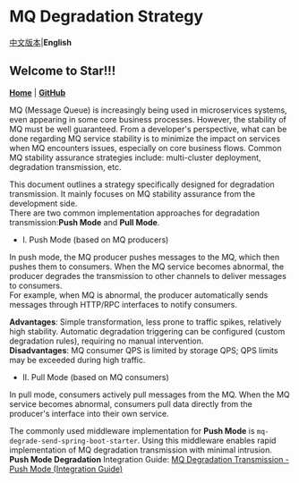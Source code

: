 # MQ Degradation Strategy

[中文版本](README.md)|**English**

## Welcome to Star!!!

**[Home](https://openquartz.github.io/)** | **[GitHub](https://github.com/openquartz/mq-degrade)**

MQ (Message Queue) is increasingly being used in microservices systems, even appearing in some core business processes.
However, the stability of MQ must be well guaranteed.
From a developer's perspective, what can be done regarding MQ service stability is to minimize the impact on services when MQ encounters issues, especially on core business flows.
Common MQ stability assurance strategies include: multi-cluster deployment, degradation transmission, etc.

This document outlines a strategy specifically designed for degradation transmission. It mainly focuses on MQ stability assurance from the development side. \
There are two common implementation approaches for degradation transmission:**Push Mode** and **Pull Mode**.

- I. Push Mode (based on MQ producers)

In push mode, the MQ producer pushes messages to the MQ, which then pushes them to consumers. When the MQ service becomes abnormal, the producer degrades the transmission to other channels to deliver messages to consumers. \
For example, when MQ is abnormal, the producer automatically sends messages through HTTP/RPC interfaces to notify consumers.

**Advantages**: Simple transformation, less prone to traffic spikes, relatively high stability. Automatic degradation triggering can be configured (custom degradation rules), requiring no manual intervention. \
**Disadvantages**: MQ consumer QPS is limited by storage QPS; QPS limits may be exceeded during high traffic.

- II. Pull Mode (based on MQ consumers)

In pull mode, consumers actively pull messages from the MQ. When the MQ service becomes abnormal, consumers pull data directly from the producer's interface into their own service.

The commonly used middleware implementation for **Push Mode** is `mq-degrade-send-spring-boot-starter`. Using this middleware enables rapid implementation of MQ degradation transmission with minimal intrusion.  
**Push Mode Degradation** Integration Guide: [MQ Degradation Transmission - Push Mode (Integration Guide)](./mq-degrade-send-spring-boot-starter/README.md)